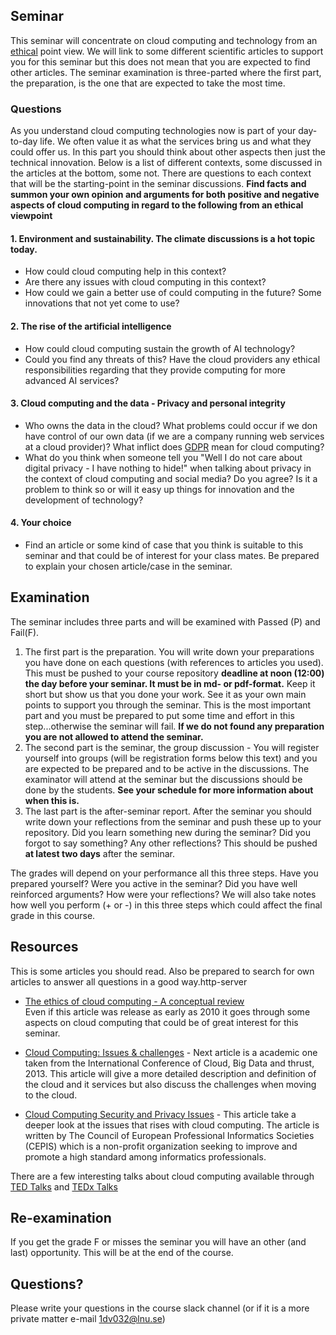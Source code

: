 ## Seminar
This seminar will concentrate on cloud computing and technology from an [ethical](https://en.wikipedia.org/wiki/Ethics) point view.
We will link to some different scientific articles to support you for this seminar but this does not mean that you are expected to find other articles.
The seminar examination is three-parted where the first part, the preparation, is the one that are expected to take the most time.

### Questions

As you understand cloud computing technologies now is part of your day-to-day life. We often value it as what the services bring us and what they could offer us. In this part you should think about other aspects then just the technical innovation. Below is a list of different contexts, some discussed in the articles at the bottom, some not. There are questions to each context that will be the starting-point in the seminar discussions. 
**Find facts and summon your own opinion and arguments for both positive and negative aspects of cloud computing in regard to the following from an ethical viewpoint**

#### 1. Environment and sustainability. The climate discussions is a hot topic today.
  * How could cloud computing help in this context?
  * Are there any issues with cloud computing in this context?
  * How could we gain a better use of could computing in the future? Some innovations that not yet come to use?

#### 2. The rise of the artificial intelligence
  * How could cloud computing sustain the growth of AI technology? 
  * Could you find any threats of this? Have the cloud providers any ethical responsibilities regarding that they provide computing for more advanced AI services?

#### 3. Cloud computing and the data - Privacy and personal integrity
  * Who owns the data in the cloud? What problems could occur if we don have control of our own data (if we are a company running web services at a cloud provider)? What inflict does [GDPR](https://sv.wikipedia.org/wiki/Dataskyddsf%C3%B6rordningen) mean for cloud computing? 
  * What do you think when someone tell you "Well I do not care about digital privacy - I have nothing to hide!" when talking about privacy in the context of cloud computing and social media? Do you agree? Is it a problem to think so or will it easy up things for innovation and the development of technology? 

#### 4. Your choice
  * Find an article or some kind of case that you think is suitable to this seminar and that could be of interest for your class mates. Be prepared to explain your chosen article/case in the seminar.


## Examination
The seminar includes three parts and will be examined with Passed (P) and Fail(F). 

1. The first part is the preparation. You will write down your preparations you have done on each questions (with references to articles you used). This must be pushed to your course repository **deadline at noon (12:00) the day before your seminar. It must be in md- or pdf-format.** Keep it short but show us that you done your work. See it as your own main points to support you through the seminar. This is the most important part and you must be prepared to put some time and effort in this step...otherwise the seminar will fail.
 **If we do not found any preparation you are not allowed to attend the seminar.**
2. The second part is the seminar, the group discussion - You will register yourself into groups (will be registration forms below this text) and you are expected to be prepared and to be active in the discussions. The examinator will attend at the seminar but the discussions should be done by the students. **See your schedule for more information about when this is.**
3. The last part is the after-seminar report. After the seminar you should write down your reflections from the seminar and push these up to your repository. Did you learn something new during the seminar? Did you forgot to say something? Any other reflections? This should be pushed **at latest two days** after the seminar.

The grades will depend on your performance all this three steps. Have you prepared yourself? Were you active in the seminar? Did you have well reinforced arguments? How were your reflections? We will also take notes how well you perform (+ or -) in this three steps which could affect the final grade in this course.

## Resources
This is some articles you should read. Also be prepared to search for own articles to answer all questions in a good way.http-server

  - [The ethics of cloud computing - A conceptual review](http://coursepress.lnu.se/kurs/systemadministrationii/files/2018/09/ethics_of_cloud.pdf)<br>
  Even if this article was release as early as 2010 it goes through some aspects on cloud computing that could be of great interest for this seminar.

  - [Cloud Computing: Issues & challenges](http://coursepress.lnu.se/kurs/systemadministrationii/files/2019/08/Cloud_Computing_Issues_and_Challenges.pdf) -
Next article is a academic one taken from the International Conference of Cloud, Big Data and thrust, 2013. This article will give a more detailed description and definition of the cloud and it services but also discuss the challenges when moving to the cloud.

  - [Cloud Computing Security and Privacy Issues](http://www.cepis.org/index.jsp?p=641&n=825&a=4758&) -
This article take a deeper look at the issues that rises with cloud computing. The article is written by The Council of European Professional Informatics Societies (CEPIS) which is a non-profit organization seeking to improve and promote a high standard among informatics professionals.

There are a few interesting talks about cloud computing available through [TED Talks](https://www.ted.com/) and [TEDx Talks](https://www.ted.com/watch/tedx-talks)

## Re-examination
If you get the grade F or misses the seminar you will have an other (and last) opportunity. This will be at the end of the course.

## Questions?
Please write your questions in the course slack channel (or if it is a more private matter e-mail 1dv032@lnu.se)
